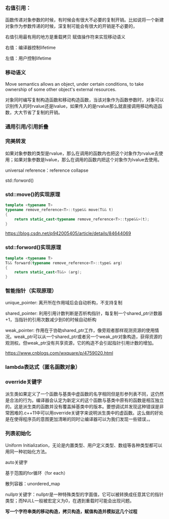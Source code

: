 ### 右值引用：

函数传递对象参数的时候，有时候会有很大不必要的复制开销。比如说将一个新建对象作为参数传递的时候，深复制可能会有很大的开销是不必要的，

右值引用最有用的地方是重载拷贝 赋值操作符来实现移动语义

右值：编译器控制lifetime

左值：用户控制lifetime



### 移动语义

Move semantics allows an object, under certain conditions, to take ownership of some other object's external resources.

对象同时编写复制构造函数和移动构造函数，当该对象作为函数参数时，对象可以识别传入的时rvalue还是lvalue，如果传入的是rvalue那么就直接调用移动构造函数，大大节省了复制的开销。



### 通用引用/引用折叠



### 完美转发

如果对象参数的类型是rvalue，那么在调用的函数内也把这个对象作为rvalue去使用；如果对象参数是lvalue，那么在调用的函数内把这个对象作为lvalue去使用。

universal reference：reference collapse

std::forword<T>()



 ### std::move()的实现原理

```cpp
template <typename T>
typename remove_reference<T>::type&& move(T&& t)
{
    return static_cast<typename remove_reference<T>::type&&>(t);
}
```

https://blog.csdn.net/p942005405/article/details/84644069



### std::forword()实现原理

```cpp
template <typename T>
T&& forward(typename remove_reference<T>::type& arg)
{
	return static_cast<T&&> (arg);
}
```



### 智能指针（实现原理）

unique_pointer: 离开所在作用域后会自动析构，不支持复制

shared_pointer: 利用引用计数判断是否析构指针，每复制一个shared_ptr计数器+1，当指针的引用次数减少到0的时候自动析构  

weak_pointer: 作用在于协助shared_ptr工作，像旁观者那样观测资源的使用情况。weak_ptr可以从一个shared_ptr或者另一个weak_ptr对象构造，获得资源的观测权。但weak_ptr没有共享资源，它的构造不会引起指针引用计数的增加。



https://www.cnblogs.com/wxquare/p/4759020.html



### lambda表达式（匿名函数对象）





### override关键字

派生类如果定义了一个函数与基类中虚函数的名字相同但是形参列表不同，这仍然是合法的行为。编译器会认定为新定义的这个函数与基类中原有的函数是相互独立的。这是派生类的函数并没有覆盖掉基类中的版本。要想调试并发现这种错误是非常困难的.c++11中可以用override关键字来说明派生类中的虚函数。这么做的好处是在使得程序员的意图更加清晰的同时让编译器可以为我们发现一些错误，。







### 列表初始化

Uniform Initialization，无论是内置类型、用户定义类型、数组等各种类型都可以用同一种初始化方法。



auto关键字

基于范围的for循环（for each）

散列容器：unordered_map

nullptr关键字：nullptr是一种特殊类型的字面值，它可以被转换成任意其它的指针类型；而NULL一般被宏定义为0，在遇到重载时可能会出现问题。



**写一个字符串类的移动构造，拷贝构造，赋值构造并模拟这几个过程**